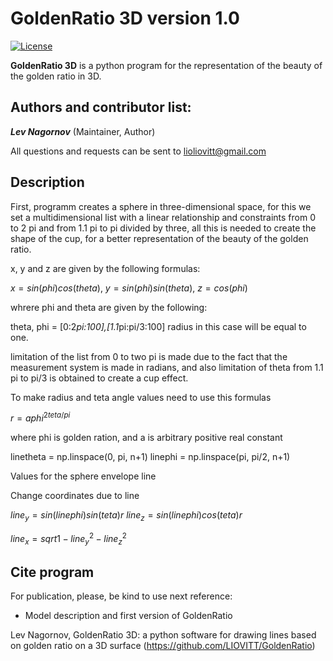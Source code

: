 GoldenRatio 3D version 1.0
====================
[![License](https://img.shields.io/badge/License-GPLv3-orange.svg)](https://github.com/)

**GoldenRatio 3D** is a python program for the representation of the beauty of the golden ratio in 3D. 

Authors and contributor list:
---
_**Lev Nagornov**_ (Maintainer, Author)

All questions and requests can be sent to lioliovitt@gmail.com  

Description
---
First, programm creates a sphere in three-dimensional space, for this we set a multidimensional list with a linear
relationship and constraints from 0 to 2 pi and from 1.1 pi to pi divided by three, all this is needed to create the shape
of the cup, for a better representation of the beauty of the golden ratio.

x, y and z are given by the following formulas:

$`
x = sin(phi) cos(theta),
`$
$`
y = sin(phi) sin(theta),
`$
$`
z = cos(phi)
`$

whrere phi and theta are given by the following:

theta, phi = [0:2*pi:100],[1.1*pi:pi/3:100]
radius in this case will be equal to one.

limitation of the list from 0 to two pi is made due to the fact that the measurement system is made in radians,
and also limitation of theta from 1.1 pi to pi/3 is obtained to create a cup effect.

To make radius and teta angle values need to use this formulas

$`r=aphi^{2teta/pi}`$

where phi is golden ration, and a is arbitrary positive real constant


linetheta = np.linspace(0, pi, n+1)
linephi = np.linspace(pi, pi/2, n+1)

Values for the sphere envelope line


Change coordinates due to line

$`
line_y = sin(linephi)sin(teta)r
`$
$`
line_z = sin(linephi)cos(teta)r
`$

$`
line_x = sqrt{1-line_y^2-line_z^2}
`$


## Cite program

For publication, please, be kind to use next reference:

- Model description and first version of GoldenRatio

Lev Nagornov,  GoldenRatio 3D: a python software for drawing lines based on golden ratio on a 3D surface (https://github.com/LIOVITT/GoldenRatio)

